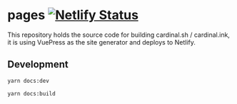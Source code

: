 # pages [![Netlify Status](https://api.netlify.com/api/v1/badges/3909d70e-f128-428c-adec-77bcaef800b2/deploy-status)](https://app.netlify.com/sites/cardinal-project/deploys)

This repository holds the source code for building cardinal.sh / cardinal.ink, it is using VuePress as the site generator and deploys to Netlify.

## Development

```bash
yarn docs:dev

yarn docs:build
```
